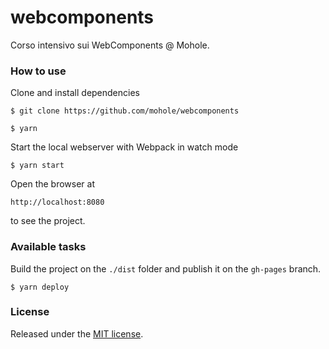 # webcomponents
Corso intensivo sui WebComponents @ Mohole.


### How to use
Clone and install dependencies
```
$ git clone https://github.com/mohole/webcomponents

$ yarn
```

Start the local webserver with Webpack in watch mode
```
$ yarn start
```

Open the browser at
```
http://localhost:8080
```
to see the project.

### Available tasks
Build the project on the ```./dist``` folder and publish it on the ```gh-pages``` branch.
```
$ yarn deploy
```

### License
Released under the [MIT license](LICENSE).